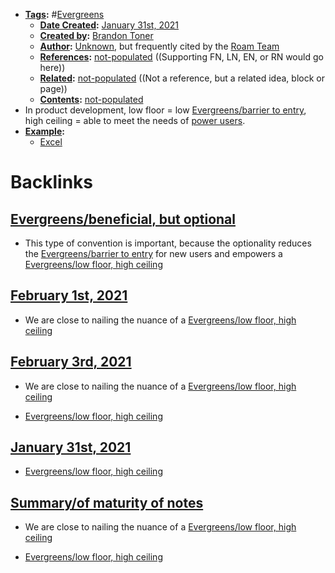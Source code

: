 - **[Tags](<../Tags.md>):** #[Evergreens](<../Evergreens.md>)
    - **[Date Created](<../Date Created.md>):** [January 31st, 2021](<../January 31st, 2021.md>)
    - **[Created by](<../Created by.md>):** [Brandon Toner](<../Brandon Toner.md>)
    - **[Author](<../Author.md>):** [Unknown](<../Unknown.md>), but frequently cited by the [Roam Team](<../Roam Team.md>)
    - **[References](<../References.md>):** [not-populated](<../not-populated.md>) ((Supporting FN, LN, EN, or RN would go here))
    - **[Related](<../Related.md>):** [not-populated](<../not-populated.md>) ((Not a reference, but a related idea, block or page))
    - **[Contents](<../Contents.md>):** [not-populated](<../not-populated.md>)
- In product development, low floor = low [Evergreens/barrier to entry](<../Evergreens/barrier to entry.md>), high ceiling = able to meet the needs of [power users](<../power users.md>).
- **[Example](<../Example.md>):**
    - [Excel](<../Excel.md>)

# Backlinks
## [Evergreens/beneficial, but optional](<Evergreens/beneficial, but optional.md>)
- This type of convention is important, because the optionality reduces the [Evergreens/barrier to entry](<../Evergreens/barrier to entry.md>) for new users and empowers a [Evergreens/low floor, high ceiling](<../Evergreens/low floor, high ceiling.md>)

## [February 1st, 2021](<February 1st, 2021.md>)
- We are close to nailing the nuance of a [Evergreens/low floor, high ceiling](<../Evergreens/low floor, high ceiling.md>)

## [February 3rd, 2021](<February 3rd, 2021.md>)
- We are close to nailing the nuance of a [Evergreens/low floor, high ceiling](<../Evergreens/low floor, high ceiling.md>)

- [Evergreens/low floor, high ceiling](<../Evergreens/low floor, high ceiling.md>)

## [January 31st, 2021](<January 31st, 2021.md>)
- [Evergreens/low floor, high ceiling](<../Evergreens/low floor, high ceiling.md>)

## [Summary/of maturity of notes](<Summary/of maturity of notes.md>)
- We are close to nailing the nuance of a [Evergreens/low floor, high ceiling](<../Evergreens/low floor, high ceiling.md>)

- [Evergreens/low floor, high ceiling](<../Evergreens/low floor, high ceiling.md>)

